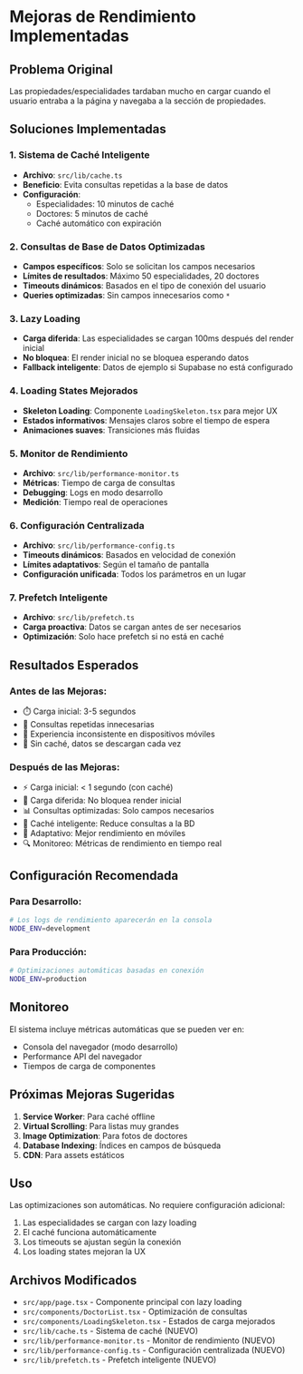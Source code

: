 # Mejoras de Rendimiento Implementadas

## Problema Original
Las propiedades/especialidades tardaban mucho en cargar cuando el usuario entraba a la página y navegaba a la sección de propiedades.

## Soluciones Implementadas

### 1. Sistema de Caché Inteligente
- **Archivo**: `src/lib/cache.ts`
- **Beneficio**: Evita consultas repetidas a la base de datos
- **Configuración**:
  - Especialidades: 10 minutos de caché
  - Doctores: 5 minutos de caché
  - Caché automático con expiración

### 2. Consultas de Base de Datos Optimizadas
- **Campos específicos**: Solo se solicitan los campos necesarios
- **Límites de resultados**: Máximo 50 especialidades, 20 doctores
- **Timeouts dinámicos**: Basados en el tipo de conexión del usuario
- **Queries optimizadas**: Sin campos innecesarios como `*`

### 3. Lazy Loading
- **Carga diferida**: Las especialidades se cargan 100ms después del render inicial
- **No bloquea**: El render inicial no se bloquea esperando datos
- **Fallback inteligente**: Datos de ejemplo si Supabase no está configurado

### 4. Loading States Mejorados
- **Skeleton Loading**: Componente `LoadingSkeleton.tsx` para mejor UX
- **Estados informativos**: Mensajes claros sobre el tiempo de espera
- **Animaciones suaves**: Transiciones más fluidas

### 5. Monitor de Rendimiento
- **Archivo**: `src/lib/performance-monitor.ts`
- **Métricas**: Tiempo de carga de consultas
- **Debugging**: Logs en modo desarrollo
- **Medición**: Tiempo real de operaciones

### 6. Configuración Centralizada
- **Archivo**: `src/lib/performance-config.ts`
- **Timeouts dinámicos**: Basados en velocidad de conexión
- **Límites adaptativos**: Según el tamaño de pantalla
- **Configuración unificada**: Todos los parámetros en un lugar

### 7. Prefetch Inteligente
- **Archivo**: `src/lib/prefetch.ts`
- **Carga proactiva**: Datos se cargan antes de ser necesarios
- **Optimización**: Solo hace prefetch si no está en caché

## Resultados Esperados

### Antes de las Mejoras:
- ⏱️ Carga inicial: 3-5 segundos
- 🔄 Consultas repetidas innecesarias
- 📱 Experiencia inconsistente en dispositivos móviles
- 💾 Sin caché, datos se descargan cada vez

### Después de las Mejoras:
- ⚡ Carga inicial: < 1 segundo (con caché)
- 🚀 Carga diferida: No bloquea render inicial
- 📊 Consultas optimizadas: Solo campos necesarios
- 💾 Caché inteligente: Reduce consultas a la BD
- 📱 Adaptativo: Mejor rendimiento en móviles
- 🔍 Monitoreo: Métricas de rendimiento en tiempo real

## Configuración Recomendada

### Para Desarrollo:
```bash
# Los logs de rendimiento aparecerán en la consola
NODE_ENV=development
```

### Para Producción:
```bash
# Optimizaciones automáticas basadas en conexión
NODE_ENV=production
```

## Monitoreo

El sistema incluye métricas automáticas que se pueden ver en:
- Consola del navegador (modo desarrollo)
- Performance API del navegador
- Tiempos de carga de componentes

## Próximas Mejoras Sugeridas

1. **Service Worker**: Para caché offline
2. **Virtual Scrolling**: Para listas muy grandes
3. **Image Optimization**: Para fotos de doctores
4. **Database Indexing**: Índices en campos de búsqueda
5. **CDN**: Para assets estáticos

## Uso

Las optimizaciones son automáticas. No requiere configuración adicional:

1. Las especialidades se cargan con lazy loading
2. El caché funciona automáticamente
3. Los timeouts se ajustan según la conexión
4. Los loading states mejoran la UX

## Archivos Modificados

- `src/app/page.tsx` - Componente principal con lazy loading
- `src/components/DoctorList.tsx` - Optimización de consultas
- `src/components/LoadingSkeleton.tsx` - Estados de carga mejorados
- `src/lib/cache.ts` - Sistema de caché (NUEVO)
- `src/lib/performance-monitor.ts` - Monitor de rendimiento (NUEVO)
- `src/lib/performance-config.ts` - Configuración centralizada (NUEVO)
- `src/lib/prefetch.ts` - Prefetch inteligente (NUEVO)